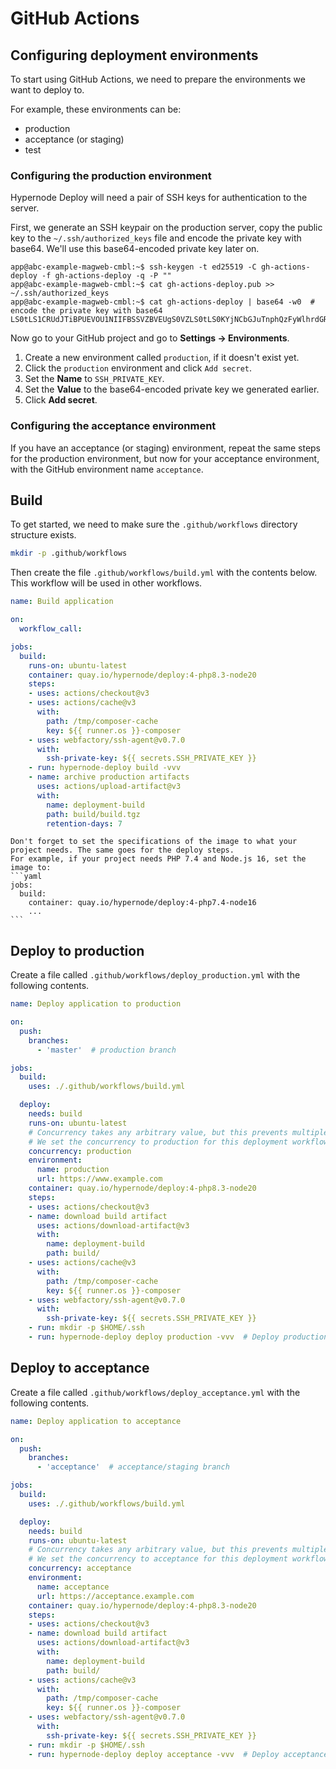 # GitHub Actions

## Configuring deployment environments

To start using GitHub Actions, we need to prepare the environments we want to deploy to.

For example, these environments can be:

- production
- acceptance (or staging)
- test

### Configuring the production environment

Hypernode Deploy will need a pair of SSH keys for authentication to the server.

First, we generate an SSH keypair on the production server, copy the public key to the `~/.ssh/authorized_keys` file
and encode the private key with base64. We'll use this base64-encoded private key later on.

```console
app@abc-example-magweb-cmbl:~$ ssh-keygen -t ed25519 -C gh-actions-deploy -f gh-actions-deploy -q -P ""
app@abc-example-magweb-cmbl:~$ cat gh-actions-deploy.pub >> ~/.ssh/authorized_keys
app@abc-example-magweb-cmbl:~$ cat gh-actions-deploy | base64 -w0  # encode the private key with base64
LS0tLS1CRUdJTiBPUEVOU1NIIFBSSVZBVEUgS0VZLS0tLS0KYjNCbGJuTnphQzFyWlhrdGRqRUFBQUFBQkc1dmJtV...
```

Now go to your GitHub project and go to **Settings -> Environments**.

1. Create a new environment called `production`, if it doesn't exist yet.
1. Click the `production` environment and click `Add secret`.
1. Set the **Name** to `SSH_PRIVATE_KEY`.
1. Set the **Value** to the base64-encoded private key we generated earlier.
1. Click **Add secret**.

### Configuring the acceptance environment

If you have an acceptance (or staging) environment, repeat the same steps for the production environment, but now for
your acceptance environment, with the GitHub environment name `acceptance`.

## Build

To get started, we need to make sure the `.github/workflows` directory structure exists.

```bash
mkdir -p .github/workflows
```

Then create the file `.github/workflows/build.yml` with the contents below.
This workflow will be used in other workflows.

```yaml
name: Build application

on:
  workflow_call:

jobs:
  build:
    runs-on: ubuntu-latest
    container: quay.io/hypernode/deploy:4-php8.3-node20
    steps:
    - uses: actions/checkout@v3
    - uses: actions/cache@v3
      with:
        path: /tmp/composer-cache
        key: ${{ runner.os }}-composer
    - uses: webfactory/ssh-agent@v0.7.0
      with:
        ssh-private-key: ${{ secrets.SSH_PRIVATE_KEY }}
    - run: hypernode-deploy build -vvv
    - name: archive production artifacts
      uses: actions/upload-artifact@v3
      with:
        name: deployment-build
        path: build/build.tgz
        retention-days: 7
```

````{note}
Don't forget to set the specifications of the image to what your project needs. The same goes for the deploy steps.
For example, if your project needs PHP 7.4 and Node.js 16, set the image to:
```yaml
jobs:
  build:
    container: quay.io/hypernode/deploy:4-php7.4-node16
    ...
```
````

## Deploy to production

Create a file called `.github/workflows/deploy_production.yml` with the following contents.

```yaml
name: Deploy application to production

on:
  push:
    branches:
      - 'master'  # production branch

jobs:
  build:
    uses: ./.github/workflows/build.yml

  deploy:
    needs: build
    runs-on: ubuntu-latest
    # Concurrency takes any arbitrary value, but this prevents multiple deployments happening at the same time.
    # We set the concurrency to production for this deployment workflow.
    concurrency: production
    environment:
      name: production
      url: https://www.example.com
    container: quay.io/hypernode/deploy:4-php8.3-node20
    steps:
    - uses: actions/checkout@v3
    - name: download build artifact
      uses: actions/download-artifact@v3
      with:
        name: deployment-build
        path: build/
    - uses: actions/cache@v3
      with:
        path: /tmp/composer-cache
        key: ${{ runner.os }}-composer
    - uses: webfactory/ssh-agent@v0.7.0
      with:
        ssh-private-key: ${{ secrets.SSH_PRIVATE_KEY }}
    - run: mkdir -p $HOME/.ssh
    - run: hypernode-deploy deploy production -vvv  # Deploy production stage defined in deploy.php
```

## Deploy to acceptance

Create a file called `.github/workflows/deploy_acceptance.yml` with the following contents.

```yaml
name: Deploy application to acceptance

on:
  push:
    branches:
      - 'acceptance'  # acceptance/staging branch

jobs:
  build:
    uses: ./.github/workflows/build.yml

  deploy:
    needs: build
    runs-on: ubuntu-latest
    # Concurrency takes any arbitrary value, but this prevents multiple deployments happening at the same time.
    # We set the concurrency to acceptance for this deployment workflow.
    concurrency: acceptance
    environment:
      name: acceptance
      url: https://acceptance.example.com
    container: quay.io/hypernode/deploy:4-php8.3-node20
    steps:
    - uses: actions/checkout@v3
    - name: download build artifact
      uses: actions/download-artifact@v3
      with:
        name: deployment-build
        path: build/
    - uses: actions/cache@v3
      with:
        path: /tmp/composer-cache
        key: ${{ runner.os }}-composer
    - uses: webfactory/ssh-agent@v0.7.0
      with:
        ssh-private-key: ${{ secrets.SSH_PRIVATE_KEY }}
    - run: mkdir -p $HOME/.ssh
    - run: hypernode-deploy deploy acceptance -vvv  # Deploy acceptance/staging stage defined in deploy.php
```

